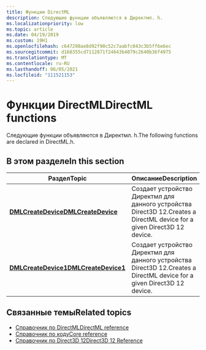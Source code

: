 ```yaml
---
title: Функции DirectML
description: Следующие функции объявляются в Директмл. h.
ms.localizationpriority: low
ms.topic: article
ms.date: 04/19/2019
ms.custom: 19H1
ms.openlocfilehash: c647298ae8d92f90c52c7aabfc043c3b5ff6e6ec
ms.sourcegitcommit: d168355cd7112871f24643b4079c2640b36f4975
ms.translationtype: MT
ms.contentlocale: ru-RU
ms.lasthandoff: 06/05/2021
ms.locfileid: "111521153"
---
```

# <a name="directml-functions"></a><span data-ttu-id="fdc5e-103">Функции DirectML</span><span class="sxs-lookup"><span data-stu-id="fdc5e-103">DirectML functions</span></span>

<span data-ttu-id="fdc5e-104">Следующие функции объявляются в Директмл. h.</span><span class="sxs-lookup"><span data-stu-id="fdc5e-104">The following functions are declared in DirectML.h.</span></span>

## <a name="in-this-section"></a><span data-ttu-id="fdc5e-105">В этом разделе</span><span class="sxs-lookup"><span data-stu-id="fdc5e-105">In this section</span></span>

| <span data-ttu-id="fdc5e-106">Раздел</span><span class="sxs-lookup"><span data-stu-id="fdc5e-106">Topic</span></span> | <span data-ttu-id="fdc5e-107">Описание</span><span class="sxs-lookup"><span data-stu-id="fdc5e-107">Description</span></span> |
|-|-|
| [<span data-ttu-id="fdc5e-108">**DMLCreateDevice**</span><span class="sxs-lookup"><span data-stu-id="fdc5e-108">**DMLCreateDevice**</span></span>](/windows/desktop/api/directml/nf-directml-dmlcreatedevice) | <span data-ttu-id="fdc5e-109">Создает устройство Директмл для данного устройства Direct3D 12.</span><span class="sxs-lookup"><span data-stu-id="fdc5e-109">Creates a DirectML device for a given Direct3D 12 device.</span></span> |
| [<span data-ttu-id="fdc5e-110">**DMLCreateDevice1**</span><span class="sxs-lookup"><span data-stu-id="fdc5e-110">**DMLCreateDevice1**</span></span>](/windows/desktop/api/directml/nf-directml-dmlcreatedevice1) | <span data-ttu-id="fdc5e-111">Создает устройство Директмл для данного устройства Direct3D 12.</span><span class="sxs-lookup"><span data-stu-id="fdc5e-111">Creates a DirectML device for a given Direct3D 12 device.</span></span> |

## <a name="related-topics"></a><span data-ttu-id="fdc5e-112">Связанные темы</span><span class="sxs-lookup"><span data-stu-id="fdc5e-112">Related topics</span></span>

* [<span data-ttu-id="fdc5e-113">Справочник по DirectML</span><span class="sxs-lookup"><span data-stu-id="fdc5e-113">DirectML reference</span></span>](direct3d-directml-reference.md)
* [<span data-ttu-id="fdc5e-114">Справочник по коду</span><span class="sxs-lookup"><span data-stu-id="fdc5e-114">Core reference</span></span>](direct3d-12-core-reference.md)
* [<span data-ttu-id="fdc5e-115">Справочник по Direct3D 12</span><span class="sxs-lookup"><span data-stu-id="fdc5e-115">Direct3D 12 Reference</span></span>](direct3d-12-reference.md)
